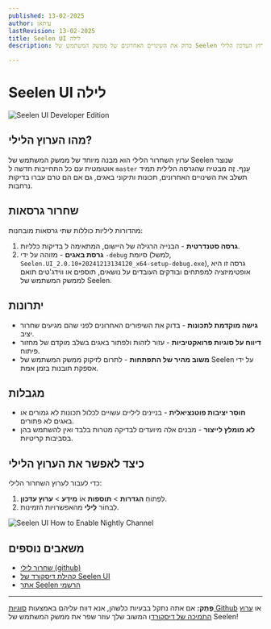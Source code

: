 ```yaml
---
published: 13-02-2025
author: עיתאן
lastRevision: 13-02-2025
title: Seelen UI לילה
description: בדוק את השינויים האחרונים של ממשק המשתמש של Seelen עם ערוץ העדכון הלילי!

---
```


# Seelen UI לילה

![Seelen UI Developer Edition](https://github.com/user-attachments/assets/76634b49-7b09-4ef2-9643-e93542309f5d)

## מהו הערוץ הלילי?

ערוץ השחרור הלילי הוא מבנה מיוחד של ממשק המשתמש של Seelen
 שנוצר אוטומטית עם כל התחייבות חדשה ל `master` עָנָף. זֶה
 מבטיח שהגרסה הלילית תמיד תשלב את השינויים האחרונים,
 תכונות ותיקוני באגים, גם אם הם טרם עברו בדיקות נרחבות.

## שחרור גרסאות

מהדורות ליליות כוללות שתי גרסאות מובחנות:

1. **גרסה סטנדרטית** - הבנייה הרגילה של היישום, המתאימה ל
    בדיקות כלליות.
2. **גרסת באגים** - מזוהה על ידי `-debug` סיומת (למשל,
   `Seelen.UI_2.0.10+20241213134120_x64-setup-debug.exe`), גרסה זו היא
    אופטימיזציה למפתחים ובודקים העובדים על נושאים, תוספים או ווידג'טים
    תואם לממשק המשתמש של Seelen.

## יתרונות

* **גישה מוקדמת לתכונות** - בדוק את השיפורים האחרונים לפני שהם מגיעים
   שחרור יציב.
* **דיווח על סוגיות פרואקטיביות** - עזור לזהות ולפתור באגים בשלב מוקדם של
   מחזור פיתוח.
* **משוב מהיר של התפתחות** - לתרום לזיקוק ממשק המשתמש של Seelen על ידי אספקת
   תובנות בזמן אמת.

## מגבלות

* **חוסר יציבות פוטנציאלית** - בניינים ליליים עשויים לכלול תכונות לא גמורים או
   באגים לא פתורים.
* **לא מומלץ לייצור** - מבנים אלה מיועדים לבדיקה
   מטרות בלבד ואין להשתמש בהן בסביבות קריטיות.

## כיצד לאפשר את הערוץ הלילי

כדי לעבור לערוץ השחרור הלילי:

1. לִפְתוֹחַ **הגדרות** > **תוספות** אוֹ **מֵידָע** > **ערוץ עדכון**.
2. לִבחוֹר **לֵילִי** מהאפשרויות הזמינות.

![Seelen UI How to Enable Nightly Channel](https://github.com/user-attachments/assets/ae88aeac-98cc-4424-a9e7-fb59740b694e)

## משאבים נוספים

* [שחרור לילי (github)](https://github.com/eythaann/Seelen-UI/releases/tag/nightly)
* [קהילת דיסקורד של Seelen UI](https://discord.gg/ABfASx5ZAJ)
* [אתר Seelen הרשמי](https://seelen.io)

***

**פֶּתֶק:** אם אתה נתקל בבעיות כלשהן, אנא דווח עליהם באמצעות
[סוגיות Github](https://github.com/eythaann/Seelen-UI/issues) או
[ערוץ התמיכה של דיסקורד](https://discord.gg/ABfASx5ZAJ)ו המשוב שלך עוזר
 שפר את ממשק המשתמש של Seelen!
